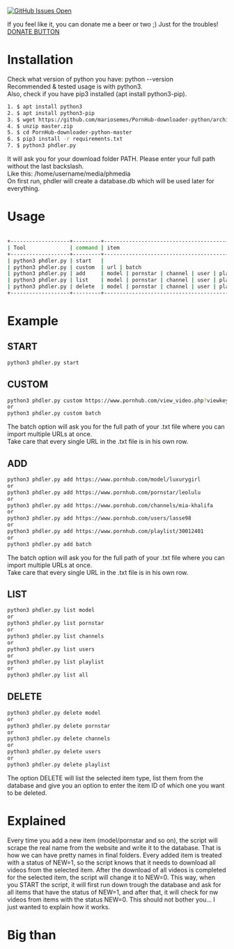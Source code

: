 

[![GitHub Issues Open](https://github-basic-badges.herokuapp.com/issues/mariosemes/PornHub-downloader-python.svg)]()

If you feel like it, you can donate me a beer or two ;) Just for the troubles! <br />
[DONATE BUTTON](https://www.paypal.com/cgi-bin/webscr?cmd=_s-xclick&hosted_button_id=7MTJVTTQM9YQE&source=url)

# Installation

Check what version of python you have: python --version <br />
Recommended & tested usage is with python3. <br />
Also, check if you have pip3 installed (apt install python3-pip). <br />

```bash
1. $ apt install python3
2. $ apt install python3-pip
3. $ wget https://github.com/mariosemes/PornHub-downloader-python/archive/master.zip
4. $ unzip master.zip
5. $ cd PornHub-downloader-python-master
6. $ pip3 install -r requirements.txt
7. $ python3 phdler.py
```
It will ask you for your download folder PATH. Please enter your full path without the last backslash. <br />
Like this: /home/username/media/phmedia <br />
On first run, phdler will create a database.db which will be used later for everything.


# Usage
```bash

+-------------------+---------+------------------------------------------------------+
| Tool              | command | item                                                 |
+-------------------+---------+------------------------------------------------------+
| python3 phdler.py | start   |                                                      |
| python3 phdler.py | custom  | url | batch                                          |
| python3 phdler.py | add     | model | pornstar | channel | user | playlist | batch |
| python3 phdler.py | list    | model | pornstar | channel | user | playlist | all   |
| python3 phdler.py | delete  | model | pornstar | channel | user | playlist         |
+-------------------+---------+------------------------------------------------------+
```

# Example

## START
```bash
python3 phdler.py start
```

## CUSTOM
```bash
python3 phdler.py custom https://www.pornhub.com/view_video.php?viewkey=ph5d69a2093729e
or
python3 phdler.py custom batch
```
The batch option will ask you for the full path of your .txt file where you can import multiple URLs at once. <br />
Take care that every single URL in the .txt file is in his own row.

## ADD
```bash
python3 phdler.py add https://www.pornhub.com/model/luxurygirl
or
python3 phdler.py add https://www.pornhub.com/pornstar/leolulu
or
python3 phdler.py add https://www.pornhub.com/channels/mia-khalifa
or
python3 phdler.py add https://www.pornhub.com/users/lasse98
or
python3 phdler.py add https://www.pornhub.com/playlist/30012401
or
python3 phdler.py add batch
```
The batch option will ask you for the full path of your .txt file where you can import multiple URLs at once. <br />
Take care that every single URL in the .txt file is in his own row.

## LIST
```bash
python3 phdler.py list model
or
python3 phdler.py list pornstar
or
python3 phdler.py list channels
or
python3 phdler.py list users
or
python3 phdler.py list playlist
or
python3 phdler.py list all
```

## DELETE
```bash
python3 phdler.py delete model
or
python3 phdler.py delete pornstar
or
python3 phdler.py delete channels
or
python3 phdler.py delete users
or
python3 phdler.py delete playlist
```
The option DELETE will list the selected item type, list them from the database and give you an option to enter the item ID of which one you want to be deleted.


# Explained

Every time you add a new item (model/pornstar and so on), the script will scrape the real name from the website and write it to the database. That is how we can have pretty names in final folders. Every added item is treated with a status of NEW=1, so the script knows that it needs to download all videos from the selected item. After the download of all videos is completed for the selected item, the script will change it to NEW=0. This way, when you START the script, it will first run down trough the database and ask for all items that have the status of NEW=1, and after that, it will check for nw videos from items with the status NEW=0.
This should not bother you... I just wanted to explain how it works.


# Big than
